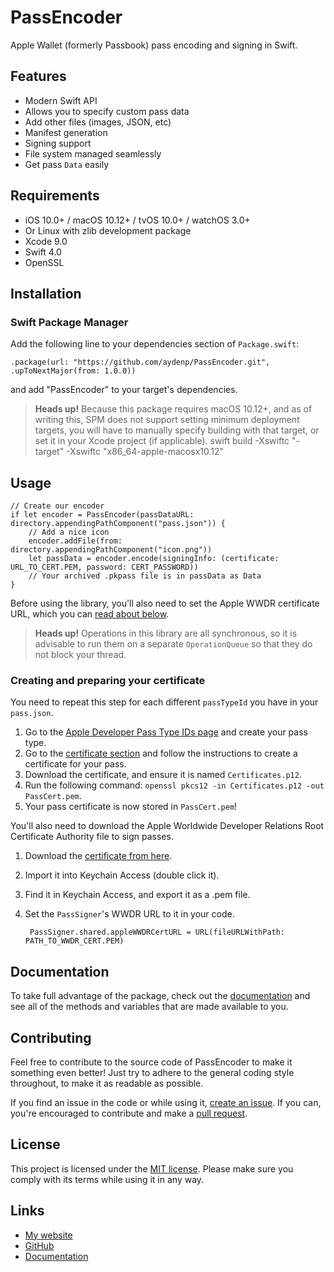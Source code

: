 # PassEncoder

Apple Wallet (formerly Passbook) pass encoding and signing in Swift.

## Features

- Modern Swift API
- Allows you to specify custom pass data
- Add other files (images, JSON, etc)
- Manifest generation
- Signing support
- File system managed seamlessly
- Get pass `Data` easily

## Requirements

- iOS 10.0+ / macOS 10.12+ / tvOS 10.0+ / watchOS 3.0+
- Or Linux with zlib development package
- Xcode 9.0
- Swift 4.0
- OpenSSL

## Installation

### Swift Package Manager

Add the following line to your dependencies section of `Package.swift`:

    .package(url: "https://github.com/aydenp/PassEncoder.git", .upToNextMajor(from: 1.0.0))

and add "PassEncoder" to your target's dependencies.

> **Heads up!** Because this package requires macOS 10.12+, and as of writing this, SPM does not support setting minimum deployment targets, you will have to manually specify building with that target, or set it in your Xcode project (if applicable).
>     swift build -Xswiftc "-target" -Xswiftc "x86_64-apple-macosx10.12"

## Usage

    // Create our encoder
    if let encoder = PassEncoder(passDataURL: directory.appendingPathComponent("pass.json")) {
        // Add a nice icon
        encoder.addFile(from: directory.appendingPathComponent("icon.png"))
        let passData = encoder.encode(signingInfo: (certificate: URL_TO_CERT.PEM, password: CERT_PASSWORD))
        // Your archived .pkpass file is in passData as Data
    }
    
Before using the library, you'll also need to set the Apple WWDR certificate URL, which you can [read about below](#creating-and-preparing-your-certificate).
    
> **Heads up!** Operations in this library are all synchronous, so it is advisable to run them on a separate `OperationQueue` so that they do not block your thread.

### Creating and preparing your certificate

You need to repeat this step for each different `passTypeId` you have in your `pass.json`.

1. Go to the [Apple Developer Pass Type IDs page](https://developer.apple.com/account/ios/identifier/passTypeId) and create your pass type.
2. Go to the [certificate section](https://developer.apple.com/account/ios/certificate/) and follow the instructions to create a certificate for your pass.
3. Download the certificate, and ensure it is named `Certificates.p12`.
4. Run the following command: `openssl pkcs12 -in Certificates.p12 -out PassCert.pem`.
5. Your pass certificate is now stored in `PassCert.pem`!

You'll also need to download the Apple Worldwide Developer Relations Root Certificate Authority file to sign passes.

1. Download the [certificate from here](https://developer.apple.com/certificationauthority/AppleWWDRCA.cer).
2. Import it into Keychain Access (double click it).
3. Find it in Keychain Access, and export it as a .pem file.
4. Set the `PassSigner`'s WWDR URL to it in your code.

        PassSigner.shared.appleWWDRCertURL = URL(fileURLWithPath: PATH_TO_WWDR_CERT.PEM)

## Documentation

To take full advantage of the package, check out the [documentation](https://aydenp.github.io/PassEncoder/) and see all of the methods and variables that are made available to you.

## Contributing

Feel free to contribute to the source code of PassEncoder to make it something even better! Just try to adhere to the general coding style throughout, to make it as readable as possible.

If you find an issue in the code or while using it, [create an issue](/issues/new). If you can, you're encouraged to contribute and make a [pull request](/pulls).

## License

This project is licensed under the [MIT license](/LICENSE). Please make sure you comply with its terms while using it in any way.

## Links

- [My website](https://www.madebyayden.co)
- [GitHub](https://www.github.com/aydenp/PassEncoder)
- [Documentation](https://aydenp.github.io/PassEncoder/)
